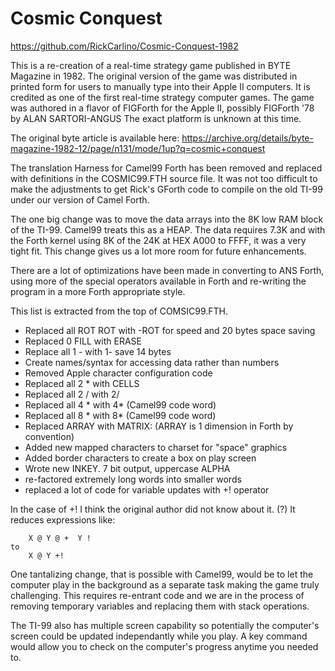 # Cosmic Conquest

https://github.com/RickCarlino/Cosmic-Conquest-1982

This is a re-creation of a real-time strategy game published in BYTE Magazine in
1982. The original version of the game was distributed in printed form for
users to manually type into their Apple II computers. It is credited as one of
the first real-time strategy computer games. The game was authored in a flavor
of FIGForth for the Apple II, possibly FIGForth '78 by ALAN SARTORI-ANGUS
The exact platform is unknown at this time.

The original byte article is available here:
https://archive.org/details/byte-magazine-1982-12/page/n131/mode/1up?q=cosmic+conquest

The translation Harness for Camel99 Forth has been removed and replaced with
definitions in the COSMIC99.FTH source file. It was not too difficult to make
the adjustments to get Rick's GForth code to compile on the old TI-99 under our
version of Camel Forth.

The one big change was to move the data arrays into the 8K low RAM block of the
TI-99. Camel99 treats this as a HEAP. The data requires 7.3K and with the Forth
kernel using 8K of the 24K at HEX A000 to FFFF, it was a very tight fit.  This
change gives us a lot more room for future enhancements.

There are a lot of optimizations have been made in converting to ANS Forth,
using more of the special operators available in Forth and re-writing the 
program in a more Forth appropriate style.

This list is extracted from the top of COMSIC99.FTH.

- Replaced all ROT ROT  with -ROT for speed and 20 bytes space saving
- Replaced 0 FILL  with ERASE
- Replace all 1 -   with 1-  save  14 bytes
- Create names/syntax for accessing data rather than numbers
- Removed Apple character configuration code
- Replaced all 2 *  with CELLS
- Replaced all 2 /  with 2/
- Replaced all 4 *  with 4* (Camel99 code word)
- Replaced all 8 *  with 8* (Camel99 code word)
- Replaced ARRAY with MATRIX: (ARRAY is 1 dimension in Forth by convention)
- Added new mapped characters to charset for "space" graphics
- Added border characters to create a box on play screen
- Wrote new INKEY.  7 bit output, uppercase ALPHA
- re-factored extremely long words into smaller words
- replaced a lot of code for variable updates with +! operator

In the case of +! I think the original author did not know about it. (?)
It reduces expressions like:
```
    X @ Y @ +  Y ! 
to
    X @ Y +! 
```


One tantalizing change, that is possible with Camel99, would be to let the
computer play in the background as a separate task making the game truly
challenging. This requires re-entrant code and we are in the process of removing
temporary variables and replacing them with stack operations.  

The TI-99 also has multiple screen capability so potentially the computer's screen
could be updated independantly while you play. A key command would allow you to
check on the computer's progress anytime you needed to.

